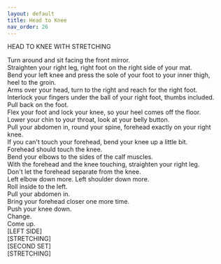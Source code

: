 ```yaml
---
layout: default
title: Head to Knee
nav_order: 26
---
```


HEAD TO KNEE WITH STRETCHING  

Turn around and sit facing the front mirror.  
Straighten your right leg, right foot on the right side of your mat.  
Bend your left knee and press the sole of your foot to your inner thigh,  
heel to the groin.  
Arms over your head, turn to the right and reach for the right foot.  
Interlock your fingers under the ball of your right foot, thumbs included.  
Pull back on the foot.  
Flex your foot and lock your knee, so your heel comes off the floor.  
Lower your chin to your throat, look at your belly button.  
Pull your abdomen in, round your spine, forehead exactly on your right knee.  
If you can't touch your forehead, bend your knee up a little bit.  
Forehead should touch the knee.  
Bend your elbows to the sides of the calf muscles.  
With the forehead and the knee touching, straighten your right leg.  
Don't let the forehead separate from the knee.  
Left elbow down more. Left shoulder down more.  
Roll inside to the left.   
Pull your abdomen in.  
Bring your forehead closer one more time.  
Push your knee down.  
Change.  
Come up.  
[LEFT SIDE]  
[STRETCHING]  
[SECOND SET]  
[STRETCHING]  